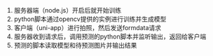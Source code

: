<!--
 * @LastEditors: panda_liu
 * @LastEditTime: 2020-10-13 21:08:44
 * @FilePath: \undefinedd:\cs\数字图像处理\DIPproject\README.md
 * @Description: add some description
-->
1. 服务器端（node.js）开启后就开始训练
2. python脚本通过opencv提供的实例进行训练并生成模型
3. 客户端（uni-app）进行拍照，然后发送formdata请求
4. 服务器收到请求后，调用预测的python脚本并监听输出，返回给客户端
5. 预测的脚本读取模型和待预测图片并输出结果
